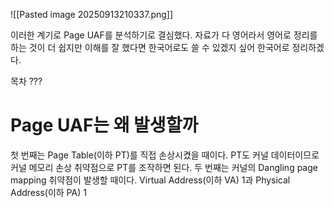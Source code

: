 ![[Pasted image 20250913210337.png]]

이러한 계기로 Page UAF를 분석하기로 결심했다. 자료가 다 영어라서 영어로 정리를 하는 것이 더 쉽지만 이해를 잘 했다면 한국어로도 쓸 수 있겠지 싶어 한국어로 정리하겠다.

목차 ???
# Page UAF는 왜 발생할까

첫 번째는 Page Table(이하 PT)를 직접 손상시켰을 때이다. PT도 커널 데이터이므로 커널 메모리 손상 취약점으로 PT를 조작하면 된다.
두 번째는 커널의 Dangling page mapping 취약점이 발생할 때이다. Virtual Address(이하 VA) 1과 Physical Address(이하 PA) 1